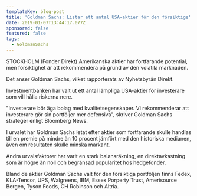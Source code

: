 ```yaml
---
templateKey: blog-post
title: 'Goldman Sachs: Listar ett antal USA-aktier för den försiktige'
date: 2019-01-07T13:44:17.077Z
sponsored: false
featured: false
tags:
  - GoldmanSachs
---
```

STOCKHOLM (Fonder Direkt) Amerikanska aktier har fortfarande potential, men försiktighet är att rekommendera på grund av den volatila marknaden.

Det anser Goldman Sachs, vilket rapporterats av Nyhetsbyrån Direkt.

Investmentbanken har valt ut ett antal lämpliga USA-aktier för investerare som vill hålla riskerna nere.

"Investerare bör äga bolag med kvalitetsegenskaper. Vi rekommenderar att investerare gör sin portföljer mer defensiva", skriver Goldman Sachs strateger enligt Bloomberg News.

I urvalet har Goldman Sachs letat efter aktier som fortfarande skulle handlas till en premie på mindre än 10 procent jämfört med den historiska medianen, även om resultaten skulle minska markant.

Andra urvalsfaktorer har varit en stark balansräkning, en direktavkastning som är högre än noll och begränsad popularitet hos hedgefonder.

Bland de aktier Goldman Sachs valt för den försiktiga portföljen finns Fedex, KLA-Tencor, UPS, Walgreens, IBM, Essex Porperty Trust, Amerisource Bergen, Tyson Foods, CH Robinson och Altria.
